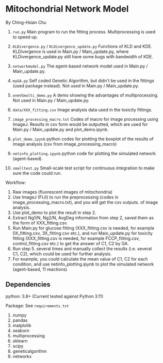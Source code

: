 # Mitochondrial Network Model

By Ching-Hsian Chu


1. `run.py`
   Main program to run the fitting process.
   Multiprocessing is used to speed up.

2. `KLDivergence.py` / `KLDivergence_update.py`
   Functions of KLD and KDE.
   KLDivergence is used in Main.py / Main_update.py, where KLDivergence_update.py still have some bugs with bandwidth of KDE.

3. `networkmodel.py`
   The agent-based network model used in Main.py / Main_update.py.

4. `myGA.py`
   Self coded Genetic Algorithm, but didn't be used in the fittings (used package instead).
   Not used in Main.py / Main_update.py.

5. `oneVSmulti_demo.py`
   A demo showing the advantages of multiprocessing. Not used in Main.py / Main_update.py.

6. `data/XXX_fitting.csv`
   Image analysis data used in the toxicity fittings.

7. `image_processing_macro.txt`
   Codes of macro for image processing using ImageJ. Results in csv form would be outputted, which are used for Main.py / Main_update.py and plot_demo.ipynb.

8. `plot_demo.ipynb`
   python codes for plotting the boxplot of the results of image analysis (csv from image_processing_macro)

9. `netinfo_plotting.ipynb`
   python code for plotting the simulated network (agent-based).

10. `smalltest.py`
   Small-scale test script for continuous integration to make sure the code could run.


Workflow:

1. Raw images (fluorescent images of mitochondria)
2. Use ImageJ (FIJI) to run the preprocessing (codes in image_processing_macro.txt), and you will get the csv outputs. of image analysis.
3. Use plot_demo to plot the result in step 2.
4. Extract Ng1/N, Ng2/N, AvgDeg information from step 2, saved them as the form of XXX_fitting.csv.
5. Run Main.py for glucose fitting (XXX_fitting.csv is needed, for example 0X_fitting.csv, 3X_fitting.csv etc.), and run Main_update.py for toxicity fitting (XXX_fitting.csv is needed, for example FCCP_fitting.csv, control_fitting.csv etc.) to get the answer of C1, C2 by GA.
6. Run step 5. several times and manually collect the results (i.e. several C1, C2), which could be used for further analysis.
7. For example, you could calculate the mean value of C1, C2 for each condition, and use netinfo_plotting.ipynb to plot the simulated network (agent-based, 11 reactions)


## Dependencies

python: 3.8+ (Current tested against Python 3.11)

Package: See `requirements.txt`
1. numpy
2. pandas
3. matplolib
4. seaborn
5. multiprocessing
7. sklearn
8. scipy
9. geneticalgorithm
10. networkx
